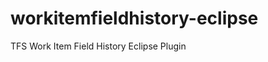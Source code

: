workitemfieldhistory-eclipse
============================

TFS Work Item Field History Eclipse Plugin

